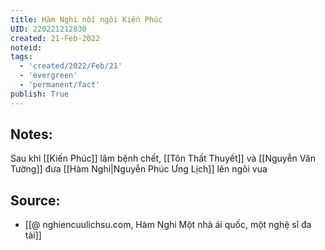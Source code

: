 ```yaml
---
title: Hàm Nghi nối ngôi Kiến Phúc
UID: 220221212830
created: 21-Feb-2022
noteid:
tags:
  - 'created/2022/Feb/21'
  - 'evergreen'
  - 'permanent/fact'
publish: True
---
```

## Notes:
Sau khi [[Kiến Phúc]] lâm bệnh chết, [[Tôn Thất Thuyết]] và [[Nguyễn Văn Tường]] đưa [[Hàm Nghi|Nguyễn Phúc Ưng Lịch]] lên ngôi vua

## Source:
- [[@ nghiencuulichsu.com, Hàm Nghi Một nhà ái quốc, một nghệ sĩ đa tài]]




